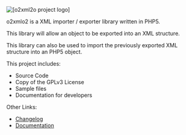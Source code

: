 <img src='http://lh3.ggpht.com/_VHerrooK0kU/SchuENnuxDI/AAAAAAAAALA/rVfYyWTo5RY/o2xml2o.jpg' alt='[o2xml2o project logo]'>
<p>o2xmlo2 is a XML importer / exporter library written in PHP5.</p>
<p>This library will allow an object to be exported into an XML structure.</p>
<p>This library can also be used to import the previously exported XML structure into an PHP5 object.</p>
<p>This project includes:</p>
<ul>
<li>Source Code</li>
<li>Copy of the GPLv3 License</li>
<li>Sample files</li>
<li>Documentation for developers</li>
</ul>
<p>Other Links:</p>
<ul>
<li><a href='Changelog.md'>Changelog</a></li>
<li><a href='Documentation.md'>Documentation</a></li>
</ul>
